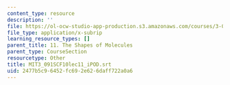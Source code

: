 ```yaml
---
content_type: resource
description: ''
file: https://ol-ocw-studio-app-production.s3.amazonaws.com/courses/3-091sc-introduction-to-solid-state-chemistry-fall-2010/2477b5c96452fc692e626daff722a0a6_MIT3_091SCF10lec11_iPOD.srt
file_type: application/x-subrip
learning_resource_types: []
parent_title: 11. The Shapes of Molecules
parent_type: CourseSection
resourcetype: Other
title: MIT3_091SCF10lec11_iPOD.srt
uid: 2477b5c9-6452-fc69-2e62-6daff722a0a6
---
```

